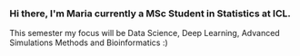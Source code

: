 ### Hi there, I'm Maria currently a MSc Student in Statistics at ICL. 
This semester my focus will be Data Science, Deep Learning, Advanced Simulations Methods and Bioinformatics :)
